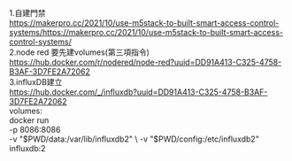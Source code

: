 1.自建門禁  
https://makerpro.cc/2021/10/use-m5stack-to-built-smart-access-control-systems/https://makerpro.cc/2021/10/use-m5stack-to-built-smart-access-control-systems/  
2.node red 要先建volumes(第三項指令)
https://hub.docker.com/r/nodered/node-red?uuid=DD91A413-C325-4758-B3AF-3D7FE2A72062  
3.influxDB建立  
https://hub.docker.com/_/influxdb?uuid=DD91A413-C325-4758-B3AF-3D7FE2A72062  
volumes:  
docker run \
    -p 8086:8086 \
    -v "$PWD/data:/var/lib/influxdb2" \
    -v "$PWD/config:/etc/influxdb2" \
    influxdb:2

